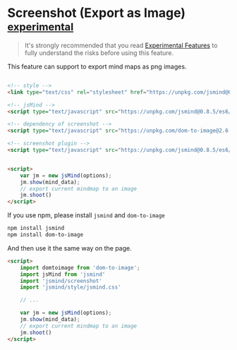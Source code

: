Screenshot (Export as Image) <sup>[experimental](experimental-features.md)</sup>
===

> It's strongly recommended that you read [Experimental Features](experimental-features.md) to fully understand the risks before using this feature.

This feature can support to export mind maps as png images.

```html

<!-- style -->
<link type="text/css" rel="stylesheet" href="https://unpkg.com/jsmind@0.8.5/style/jsmind.css" />

<!-- jsMind -->
<script type="text/javascript" src="https://unpkg.com/jsmind@0.8.5/es6/jsmind.js"></script>

<!-- dependency of screenshot -->
<script type="text/javascript" src="https://unpkg.com/dom-to-image@2.6.0/dist/dom-to-image.min.js" ></script>

<!-- screenshot plugin -->
<script type="text/javascript" src="https://unpkg.com/jsmind@0.8.5/es6/jsmind.screenshot.js"></script>


<script>
    var jm = new jsMind(options);
    jm.show(mind_data);
    // export current mindmap to an image
    jm.shoot()
</script>

```

If you use npm, please install `jsmind` and `dom-to-image`

```bash
npm install jsmind
npm install dom-to-image
```

And then use it the same way on the page.

```html
<script>
    import domtoimage from 'dom-to-image';
    import jsMind from 'jsmind'
    import 'jsmind/screenshot'
    import 'jsmind/style/jsmind.css'

    // ...

    var jm = new jsMind(options);
    jm.show(mind_data);
    // export current mindmap to an image
    jm.shoot()
</script>
```
